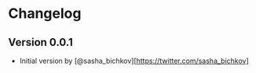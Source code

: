 # Changelog

## Version 0.0.1

* Initial version by [@sasha_bichkov][https://twitter.com/sasha_bichkov]